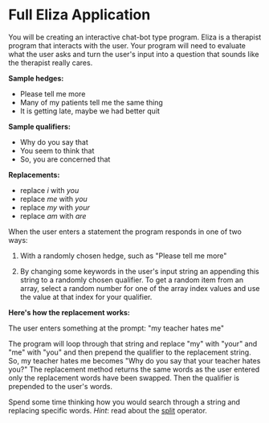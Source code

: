 # Full Eliza Application

You will be creating an interactive chat-bot type program. Eliza is a therapist program that interacts with the user. Your program will need to evaluate what the user asks and turn the user's input into a question that sounds like the therapist really cares.

**Sample hedges:**

  -  Please tell me more
  -  Many of my patients tell me the same thing
  -  It is getting late, maybe we had better quit

**Sample qualifiers:**

  -  Why do you say that
  -  You seem to think that
  -  So, you are concerned that

**Replacements:**

  -  replace *i* with *you*
  -  replace *me* with *you*
  -  replace *my* with *your*
  -  replace *am* with *are*

 

When the user enters a statement the program responds in one of two ways:

1. With a randomly chosen hedge, such as "Please tell me more"

2. By changing some keywords  in the user's input string an appending this string to a randomly chosen qualifier. To get a random item from an array, select a random number for one of the array index values and use the value at that index for your qualifier.

 

**Here's how the replacement works:**

The user enters something at the prompt: "my teacher hates me"

The program will loop through that string and replace "my" with "your" and "me" with "you" and then prepend the qualifier to the replacement string. So, my teacher hates me becomes "Why do you say that your teacher hates you?" The replacement method returns the same words as the user entered only the replacement words have been swapped. Then the qualifier is prepended to the user's words.

Spend some time thinking how you would search through a string and replacing specific words. *Hint*: read about the [split](https://docs.oracle.com/javase/7/docs/api/java/lang/String.html#split(java.lang.String)) operator.